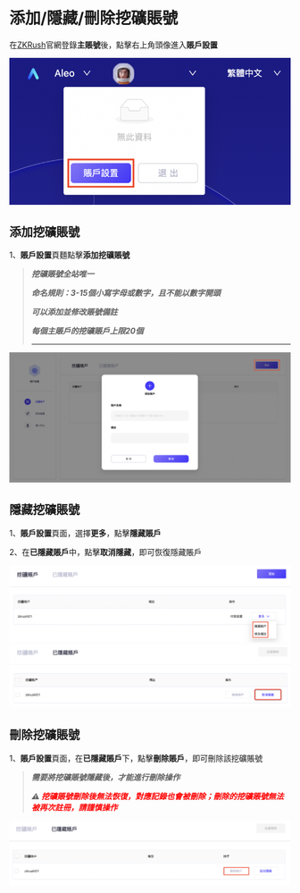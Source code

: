 # 添加/隱藏/刪除挖礦賬號

在[ZKRush](https://pool.zkrush.com)官網登錄**主賬號**後，點擊右上角頭像進入**賬戶設置**

![alt enter_account_setting](../_media/enter_account_setting.png ':size=50%')



## 添加挖礦賬號

1、**賬戶設置**頁麵點擊**添加挖礦賬號**

> ***挖礦賬號全站唯一***
>
> ***命名規則：3-15個小寫字母或數字，且不能以數字開頭***
>
> ***可以添加並修改賬號備註***
>
> ***每個主賬戶的挖礦賬戶上限20個***
>
> *** ***

![alt add_miner_account](../_media/add_miner_account.png ':size=80%')



## 隱藏挖礦賬號

1、**賬戶設置**頁面，選擇**更多**，點擊**隱藏賬戶**

2、在**已隱藏賬戶**中，點擊**取消隱藏**，即可恢復隱藏賬戶

![alt hide_miner_account](../_media/hide_miner_account.png ':size=80%')
![alt recover_hide_miner_account](../_media/recover_hide_miner_account.png ':size=80%')



## 刪除挖礦賬號

1、**賬戶設置**頁面，在**已隱藏賬戶**下，點擊**刪除賬戶**，即可刪除該挖礦賬號

> ***需要將挖礦賬號隱藏後，才能進行刪除操作***
>
> ***⚠️ <font color=red>挖礦賬號刪除後無法恢復，對應記錄也會被刪除；刪除的挖礦賬號無法被再次註冊，請謹慎操作</font>***

![alt delete_miner_account](../_media/delete_miner_account.png ':size=80%')
